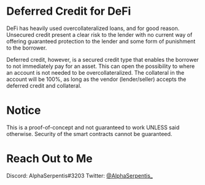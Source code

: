 # Deferred Credit for DeFi

DeFi has heavily used overcollateralized loans, and for good reason. Unsecured credit present a clear risk to the lender with no current way of offering guaranteed protection to the lender and some form of punishment to the borrower.

Deferred credit, however, is a secured credit type that enables the borrower to not immediately pay for an asset. This can open the possibility to where an account is not needed to be overcollateralized. The collateral in the account will be 100%, as long as the vendor (lender/seller) accepts the deferred credit and collateral. 

# Notice

This is a proof-of-concept and not guaranteed to work UNLESS said otherwise. Security of the smart contracts cannot be guaranteed.

# Reach Out to Me

Discord: AlphaSerpentis#3203
Twitter: [@AlphaSerpentis_](https://twitter.com/AlphaSerpentis_)
